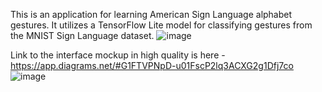 This is an application for learning American Sign Language alphabet gestures. It utilizes a TensorFlow Lite model for classifying gestures from the MNIST Sign Language dataset.
![image](https://github.com/fikkkkus/LearnGestures/assets/150596519/757ddfd3-fe83-44f5-a671-c75780de8a81)


Link to the interface mockup in high quality is here - https://app.diagrams.net/#G1FTVPNpD-u01FscP2lq3ACXG2g1Dfj7co
![image](https://github.com/fikkkkus/LearnGestures/assets/150596519/bbbd1484-b627-4c9f-859d-32779668e58b)

 
